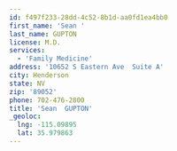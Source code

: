 ```yaml
---
id: f497f233-28dd-4c52-8b1d-aa0fd1ea4bb0
first_name: 'Sean '
last_name: GUPTON
license: M.D.
services:
  - 'Family Medicine'
address: '10652 S Eastern Ave  Suite A'
city: Henderson
state: NV
zip: '89052'
phone: 702-476-2800
title: 'Sean  GUPTON'
_geoloc:
  lng: -115.09895
  lat: 35.979863
---
```

